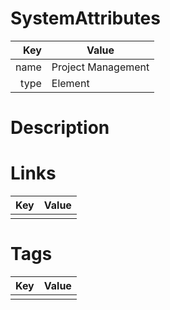 # SystemAttributes

| Key                       | Value                |
| ------------------------: | -------------------- |
| name                      | Project Management                 |
| type                      | Element    |

# Description


# Links

| Key                       | Value                |
| ------------------------: | -------------------- |
|                           |                      |

# Tags

| Key                       | Value                |
| ------------------------: | -------------------- |
|                           |                      |